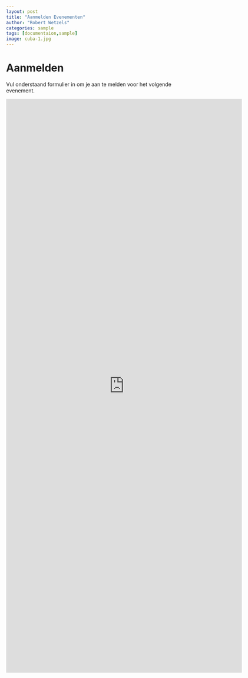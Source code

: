 ```yaml
---
layout: post
title: "Aanmelden Evenementen"
author: "Robert Wetzels"
categories: sample
tags: [documentaion,sample]
image: cuba-1.jpg
---
```

# Aanmelden

<div class="container">
    <p>Vul onderstaand formulier in om je aan te melden voor het volgende evenement.</p>
    <iframe src="https://docs.google.com/forms/d/e/1FAIpQLSfi3LdOgcO9nmrYV1N6i5INrbBgb1y4JF9xDtCwj2uYhxDMbg/viewform?embedded=true" width="640" height="1560" frameborder="0" marginheight="0" marginwidth="0">Laden…</iframe>
</div>
